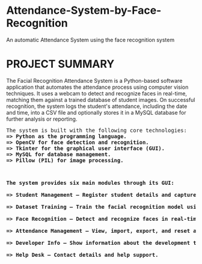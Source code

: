 # Attendance-System-by-Face-Recognition
An automatic Attendance System using the face recognition system

# PROJECT SUMMARY
<pr>The Facial Recognition Attendance System is a Python-based software application that automates the attendance process using computer vision techniques. It uses a webcam to detect and recognize faces in real-time, matching them against a trained database of student images. On successful recognition, the system logs the student's attendance, including the date and time, into a CSV file and optionally stores it in a MySQL database for further analysis or reporting. <pr/>

<pre>The system is built with the following core technologies:<b> 
=> Python as the programming language. 
=> OpenCV for face detection and recognition. 
=> Tkinter for the graphical user interface (GUI). 
=> MySQL for database management. 
=> Pillow (PIL) for image processing. <pre/>

<pre>The system provides six main modules through its GUI: 
<br>=> Student Management – Register student details and capture photo samples. 
<br>=> Dataset Training – Train the facial recognition model using the captured images. 
<br>=> Face Recognition – Detect and recognize faces in real-time to mark attendance. 
<br>=> Attendance Management – View, import, export, and reset attendance logs. 
<br>=> Developer Info – Show information about the development team. 
<br>=> Help Desk – Contact details and help support. 
</pre>
